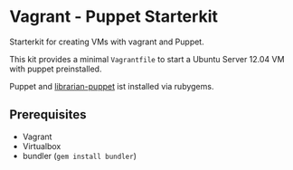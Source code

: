 Vagrant - Puppet Starterkit
===========================

Starterkit for creating VMs with vagrant and Puppet.

This kit provides a minimal ``Vagrantfile`` to start a Ubuntu Server 12.04 VM with puppet preinstalled.

Puppet and [librarian-puppet](https://github.com/rodjek/librarian-puppet) ist installed via rubygems.


##  Prerequisites

  * Vagrant
  * Virtualbox
  * bundler (``gem install bundler``)
